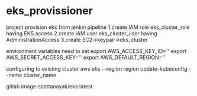 # eks_provissioner
project provision eks from jenkin pipeline
 1.create IAM role eks_cluster_role having EKS access
 2.create iAM user eks_cluster_user having AdministrationAccess
 3.create EC2->keypair->eks_cluster
 
environment variables need to set
  export AWS_ACCESS_KEY_ID=''
  export AWS_SECRET_ACCESS_KEY=''
  export AWS_DEFAULT_REGION=''
  
configuring to existing cluster
  aws eks --region region update-kubeconfig --name cluster_name
 
gitlab image cpattanayak/eks:latest